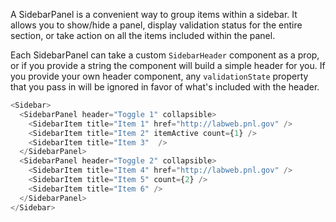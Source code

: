 A SidebarPanel is a convenient way to group items within a sidebar. It allows you to show/hide a panel, display validation status for the entire section, or take action on all the items included within the panel.

Each SidebarPanel can take a custom `SidebarHeader` component as a prop, or if you provide a string the component will build a simple header for you. If you provide your own header component, any `validationState` property that you pass in will be ignored in favor of what's included with the header.

``` js
<Sidebar>
  <SidebarPanel header="Toggle 1" collapsible>
    <SidebarItem title="Item 1" href="http://labweb.pnl.gov" />
    <SidebarItem title="Item 2" itemActive count={1} />
    <SidebarItem title="Item 3"  />
  </SidebarPanel>
  <SidebarPanel header="Toggle 2" collapsible>
    <SidebarItem title="Item 4" href="http://labweb.pnl.gov" />
    <SidebarItem title="Item 5" count={2} />
    <SidebarItem title="Item 6" />
  </SidebarPanel>
</Sidebar>
```
